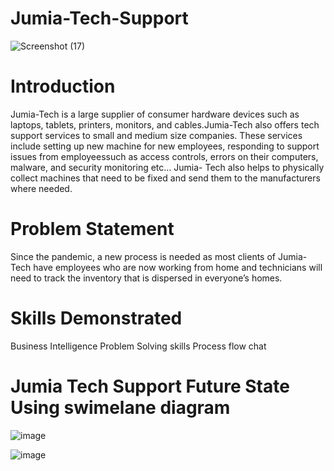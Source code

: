 # Jumia-Tech-Support

![Screenshot (17)](https://github.com/Mizlizzy/Jumia-Tech-/assets/125541494/72596eed-87ca-433f-beef-8ebe74fddd30)

# Introduction
Jumia-Tech is a large supplier of consumer hardware devices such as laptops, tablets, printers, monitors, and cables.Jumia-Tech also offers tech support services to small and medium size companies. These services include setting up new machine for new employees, responding to support issues from employeessuch as access controls, errors on their computers, malware, and security monitoring etc… Jumia- Tech also helps to physically collect machines that need to be fixed and send them to the manufacturers where needed.
# Problem Statement
Since the pandemic, a new process is needed as most clients of Jumia-Tech have employees who are now working from home and technicians will need to track the inventory that is dispersed in everyone’s homes.
# Skills Demonstrated
Business Intelligence 
Problem Solving skills
Process flow chat
# Jumia Tech Support Future State Using swimelane diagram
![image](https://github.com/Mizlizzy/Jumia-Tech-/assets/125541494/1c832782-1344-4e2f-ad89-cbdf8eea22db)

![image](https://github.com/Mizlizzy/Jumia-Tech-/assets/125541494/9d166fe0-f51a-4945-a619-cf86c9c84a5c)



